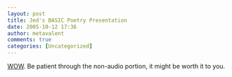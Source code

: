 ```yaml
---
layout: post
title: Jed's BASIC Poetry Presentation
date: 2005-10-12 17:36
author: metavalent
comments: true
categories: [Uncategorized]
---
```

<a href="http://www.rocketboom.com/vlog/archives/2005/09/rb_05_sep_30.html">WOW</a>.  Be patient through the non-audio portion, it might be worth it to you.

